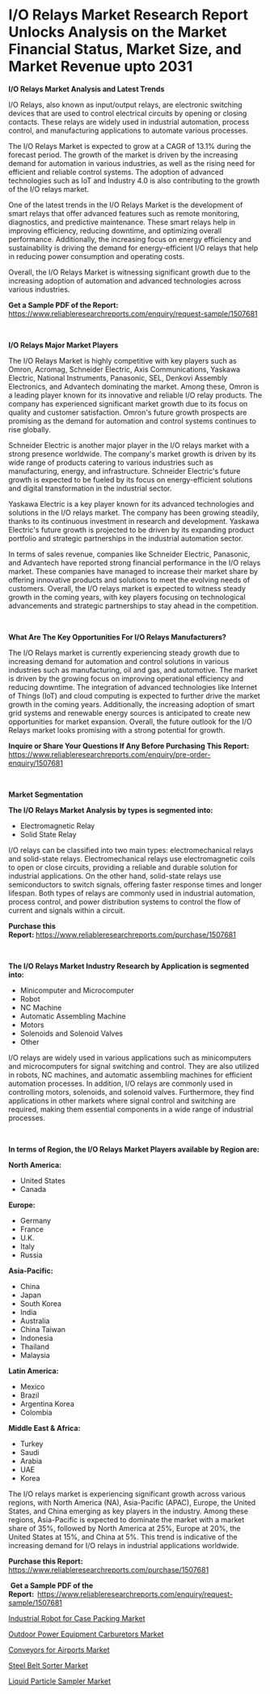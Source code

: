 <p><h1>I/O Relays Market Research Report Unlocks Analysis on the Market Financial Status, Market Size, and Market Revenue upto 2031</h1></p><p><strong>I/O Relays Market Analysis and Latest Trends</strong></p>
<p><p>I/O Relays, also known as input/output relays, are electronic switching devices that are used to control electrical circuits by opening or closing contacts. These relays are widely used in industrial automation, process control, and manufacturing applications to automate various processes.</p><p>The I/O Relays Market is expected to grow at a CAGR of 13.1% during the forecast period. The growth of the market is driven by the increasing demand for automation in various industries, as well as the rising need for efficient and reliable control systems. The adoption of advanced technologies such as IoT and Industry 4.0 is also contributing to the growth of the I/O relays market.</p><p>One of the latest trends in the I/O Relays Market is the development of smart relays that offer advanced features such as remote monitoring, diagnostics, and predictive maintenance. These smart relays help in improving efficiency, reducing downtime, and optimizing overall performance. Additionally, the increasing focus on energy efficiency and sustainability is driving the demand for energy-efficient I/O relays that help in reducing power consumption and operating costs.</p><p>Overall, the I/O Relays Market is witnessing significant growth due to the increasing adoption of automation and advanced technologies across various industries.</p></p>
<p><strong>Get a Sample PDF of the Report:&nbsp;</strong> <a href="https://www.reliableresearchreports.com/enquiry/request-sample/1507681">https://www.reliableresearchreports.com/enquiry/request-sample/1507681</a></p>
<p>&nbsp;</p>
<p><strong>I/O Relays Major Market Players</strong></p>
<p><p>The I/O Relays Market is highly competitive with key players such as Omron, Acromag, Schneider Electric, Axis Communications, Yaskawa Electric, National Instruments, Panasonic, SEL, Denkovi Assembly Electronics, and Advantech dominating the market. Among these, Omron is a leading player known for its innovative and reliable I/O relay products. The company has experienced significant market growth due to its focus on quality and customer satisfaction. Omron's future growth prospects are promising as the demand for automation and control systems continues to rise globally.</p><p>Schneider Electric is another major player in the I/O relays market with a strong presence worldwide. The company's market growth is driven by its wide range of products catering to various industries such as manufacturing, energy, and infrastructure. Schneider Electric's future growth is expected to be fueled by its focus on energy-efficient solutions and digital transformation in the industrial sector.</p><p>Yaskawa Electric is a key player known for its advanced technologies and solutions in the I/O relays market. The company has been growing steadily, thanks to its continuous investment in research and development. Yaskawa Electric's future growth is projected to be driven by its expanding product portfolio and strategic partnerships in the industrial automation sector.</p><p>In terms of sales revenue, companies like Schneider Electric, Panasonic, and Advantech have reported strong financial performance in the I/O relays market. These companies have managed to increase their market share by offering innovative products and solutions to meet the evolving needs of customers. Overall, the I/O relays market is expected to witness steady growth in the coming years, with key players focusing on technological advancements and strategic partnerships to stay ahead in the competition.</p></p>
<p>&nbsp;</p>
<p><strong>What Are The Key Opportunities For I/O Relays Manufacturers?</strong></p>
<p><p>The I/O Relays market is currently experiencing steady growth due to increasing demand for automation and control solutions in various industries such as manufacturing, oil and gas, and automotive. The market is driven by the growing focus on improving operational efficiency and reducing downtime. The integration of advanced technologies like Internet of Things (IoT) and cloud computing is expected to further drive the market growth in the coming years. Additionally, the increasing adoption of smart grid systems and renewable energy sources is anticipated to create new opportunities for market expansion. Overall, the future outlook for the I/O Relays market looks promising with a strong potential for growth.</p></p>
<p><strong>Inquire or Share Your Questions If Any Before Purchasing This Report:</strong> <a href="https://www.reliableresearchreports.com/enquiry/pre-order-enquiry/1507681">https://www.reliableresearchreports.com/enquiry/pre-order-enquiry/1507681</a></p>
<p>&nbsp;</p>
<p><strong>Market Segmentation</strong></p>
<p><strong>The I/O Relays Market Analysis by types is segmented into:</strong></p>
<p><ul><li>Electromagnetic Relay</li><li>Solid State Relay</li></ul></p>
<p><p>I/O relays can be classified into two main types: electromechanical relays and solid-state relays. Electromechanical relays use electromagnetic coils to open or close circuits, providing a reliable and durable solution for industrial applications. On the other hand, solid-state relays use semiconductors to switch signals, offering faster response times and longer lifespan. Both types of relays are commonly used in industrial automation, process control, and power distribution systems to control the flow of current and signals within a circuit.</p></p>
<p><strong>Purchase this Report:&nbsp;</strong><a href="https://www.reliableresearchreports.com/purchase/1507681">https://www.reliableresearchreports.com/purchase/1507681</a></p>
<p>&nbsp;</p>
<p><strong>The I/O Relays Market Industry Research by Application is segmented into:</strong></p>
<p><ul><li>Minicomputer and Microcomputer</li><li>Robot</li><li>NC Machine</li><li>Automatic Assembling Machine</li><li>Motors</li><li>Solenoids and Solenoid Valves</li><li>Other</li></ul></p>
<p><p>I/O relays are widely used in various applications such as minicomputers and microcomputers for signal switching and control. They are also utilized in robots, NC machines, and automatic assembling machines for efficient automation processes. In addition, I/O relays are commonly used in controlling motors, solenoids, and solenoid valves. Furthermore, they find applications in other markets where signal control and switching are required, making them essential components in a wide range of industrial processes.</p></p>
<p>&nbsp;</p>
<p><strong>In terms of Region, the I/O Relays Market Players available by Region are:</strong></p>
<p>
    <p> <strong> North America: </strong>
        <ul>
            <li>United States</li>
            <li>Canada</li>
        </ul>
        </p> 
    <p> <strong> Europe: </strong>
        <ul>
            <li>Germany</li>
            <li>France</li>
            <li>U.K.</li>
            <li>Italy</li>
            <li>Russia</li>
        </ul>
        </p> 
    <p> <strong> Asia-Pacific: </strong>
        <ul>
            <li>China</li>
            <li>Japan</li>
            <li>South Korea</li>
            <li>India</li>
            <li>Australia</li>
            <li>China Taiwan</li>
            <li>Indonesia</li>
            <li>Thailand</li>
            <li>Malaysia</li>
        </ul>
        </p> 
    <p> <strong> Latin America: </strong>
        <ul>
            <li>Mexico</li>
            <li>Brazil</li>
            <li>Argentina Korea</li>
            <li>Colombia</li>
        </ul>
        </p> 
    <p> <strong> Middle East & Africa: </strong>
        <ul>
            <li>Turkey</li>
            <li>Saudi</li>
            <li>Arabia</li>
            <li>UAE</li>
            <li>Korea</li>
        </ul>
    </p>
    </p>
<p><p>The I/O relays market is experiencing significant growth across various regions, with North America (NA), Asia-Pacific (APAC), Europe, the United States, and China emerging as key players in the industry. Among these regions, Asia-Pacific is expected to dominate the market with a market share of 35%, followed by North America at 25%, Europe at 20%, the United States at 15%, and China at 5%. This trend is indicative of the increasing demand for I/O relays in industrial applications worldwide.</p></p>
<p><strong>Purchase this Report: </strong><a href="https://www.reliableresearchreports.com/purchase/1507681">https://www.reliableresearchreports.com/purchase/1507681</a></p>
<p>&nbsp;<strong>Get a Sample PDF of the Report:&nbsp;&nbsp;</strong><a href="https://www.reliableresearchreports.com/enquiry/request-sample/1507681">https://www.reliableresearchreports.com/enquiry/request-sample/1507681</a></p>
<p><strong></strong></p>
<p><p><a href="https://issuu.com/reportprime-2/docs/industrial-robot-for-case-packing-market-size-2030">Industrial Robot for Case Packing Market</a></p><p><a href="https://issuu.com/reportprime-2/docs/outdoor-power-equipment-carburetors-market-size-20">Outdoor Power Equipment Carburetors Market</a></p><p><a href="https://github.com/lubmix/Market-Research-Report-List-1/blob/main/conveyors-for-airports-market.md">Conveyors for Airports Market</a></p><p><a href="https://github.com/Hazelklievgspy6vdcsmu106w/Market-Research-Report-List-1/blob/main/steel-belt-sorter-market.md">Steel Belt Sorter Market</a></p><p><a href="https://github.com/joannagoyvaerts/Market-Research-Report-List-1/blob/main/liquid-particle-sampler-market.md">Liquid Particle Sampler Market</a></p></p>